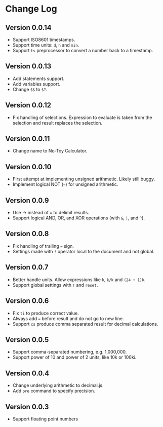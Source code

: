 # Change Log

## Version 0.0.14
- Support ISO8601 timestamps.
- Support time units: `d`, `h` and `min`.
- Support `ts` preprocessor to convert a number back to a timestamp.

## Version 0.0.13
- Add statements support.
- Add variables support.
- Change `$$` to `$?`.

## Version 0.0.12
- Fix handling of selections. Expression to evaluate is taken from the
  selection and result replaces the selection.

## Version 0.0.11
- Change name to No-Toy Calculator.

## Version 0.0.10
- First attempt at implementing unsigned arithmetic. Likely still buggy.
- Implement logical NOT (`~`) for unsigned arithmetic.

## Version 0.0.9
- Use → instead of `=` to delimit results.
- Support logical AND, OR, and XOR operations (with `&`, `|`, and `^`).

## Version 0.0.8
- Fix handling of trailing `=` sign.
- Settings made with `!` operator local to the document and not global.

## Version 0.0.7
- Better handle units. Allow expressions like `k`, `k/k` and `(24 + 1)k`.
- Support global settings with `!` and `reset`.

## Version 0.0.6
- Fix `ti` to produce correct value.
- Always add `=` before result and do not go to new line.
- Support `cs` produce comma separated result for decimal calculations.

## Version 0.0.5
- Support comma-separated numbering, e.g. 1,000,000.
- Support power of 10 and power of 2 units, like 10k or 100ki.

## Version 0.0.4
- Change underlying arithmetic to decimal.js.
- Add `pre` command to specify precision.

## Version 0.0.3
- Support floating point numbers